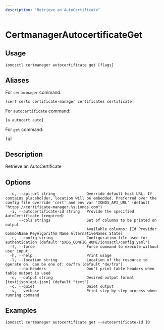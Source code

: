 ```yaml
---
description: "Retrieve an AutoCertificate"
---
```


# CertmanagerAutocertificateGet

## Usage

```text
ionosctl certmanager autocertificate get [flags]
```

## Aliases

For `certmanager` command:

```text
[cert certs certificate-manager certificates certificate]
```

For `autocertificate` command:

```text
[a autocert auto]
```

For `get` command:

```text
[g]
```

## Description

Retrieve an AutoCertificate

## Options

```text
  -u, --api-url string              Override default host URL. If contains placeholder, location will be embedded. Preferred over the config file override 'cert' and env var 'IONOS_API_URL' (default "https://certificate-manager.%s.ionos.com")
  -i, --autocertificate-id string   Provide the specified AutoCertificate (required)
      --cols strings                Set of columns to be printed on output 
                                    Available columns: [Id Provider CommonName KeyAlgorithm Name AlternativeNames State]
  -c, --config string               Configuration file used for authentication (default "$XDG_CONFIG_HOME/ionosctl/config.yaml")
  -f, --force                       Force command to execute without user input
  -h, --help                        Print usage
  -l, --location string             Location of the resource to operate on. Can be one of: de/fra (default "de/fra")
      --no-headers                  Don't print table headers when table output is used
  -o, --output string               Desired output format [text|json|api-json] (default "text")
  -q, --quiet                       Quiet output
  -v, --verbose                     Print step-by-step process when running command
```

## Examples

```text
ionosctl certmanager autocertificate get --autocertificate-id ID
```

